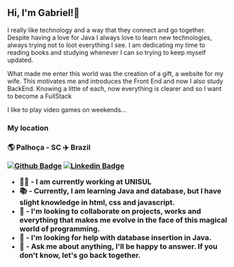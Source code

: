 <h2>Hi, I'm Gabriel!👋</h2> 


I really like technology and a way that they connect and go together. 
Despite having a love for Java I always love to learn new technologies, always trying not to loot everything I see. I am dedicating my time to reading books and studying whenever I can so trying to keep myself updated.

What made me enter this world was the creation of a gift, a website for my wife.
This motivates me and introduces the Front End and now I also study BackEnd.
Knowing a little of each, now everything is clearer and so I want to become a FullStack


I like to play video games on weekends...

<h3> My location <h3/>
  🌎 Palhoça - SC ✈️ Brazil



[![Github Badge](https://img.shields.io/badge/-Github-000?style=flat-square&logo=Github&logoColor=white&link=https://github.com/programacaogabriel/)](https://github.com/programacaogabriel/)
[![Linkedin Badge](https://img.shields.io/badge/-LinkedIn-blue?style=flat-square&logo=Linkedin&logoColor=white&link=https://www.linkedin.com/in/gabrielmartinsdasilva/
)](https://www.linkedin.com/in/gabrielmartinsdasilva/)




-  🧑‍💻 - I am currently working at UNISUL
-  📚   -  Currently, I am learning Java and database, but I have slight knowledge in html, css and javascript.
-  🤝   -  I'm looking to collaborate on projects, works and everything that makes me evolve in the face of this magical world of programming.
-  🤔   -  I'm looking for help with database insertion in Java.
-  💬   -  Ask me about anything, I'll be happy to answer. If you don't know, let's go back together.


